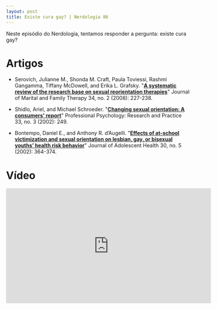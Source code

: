 ```yaml
---
layout: post
title: Existe cura gay? | Nerdologia 86
---
```


Neste episódio do Nerdologia, tentamos responder a pergunta: existe cura gay?

Artigos
=====

- Serovich, Julianne M., Shonda M. Craft, Paula Toviessi, Rashmi Gangamma, Tiffany McDowell, and Erika L. Grafsky. "[**A systematic review of the research base on sexual reorientation therapies**](https://therapistlocator.net/imis15/Documents/Board/j.1752-0606.2008.00065.x.pdf)" Journal of Marital and Family Therapy 34, no. 2 (2008): 227-238.

- Shidlo, Ariel, and Michael Schroeder. "[**Changing sexual orientation: A consumers' report**](https://antigayfactcheck.files.wordpress.com/2012/10/changing_so_consumers_report_ashidlo_pprp_2002_249-259.pdf)" Professional Psychology: Research and Practice 33, no. 3 (2002): 249.

- Bontempo, Daniel E., and Anthony R. d’Augelli. "[**Effects of at-school victimization and sexual orientation on lesbian, gay, or bisexual youths’ health risk behavior**](http://www.sciencedirect.com.sci-hub.org/science/article/pii/S1054139X01004153)" Journal of Adolescent Health 30, no. 5 (2002): 364-374.

Vídeo
=====

<iframe width="560" height="315" src="https://www.youtube.com/embed/8zx8HXIZ-44" frameborder="0" allowfullscreen></iframe>


